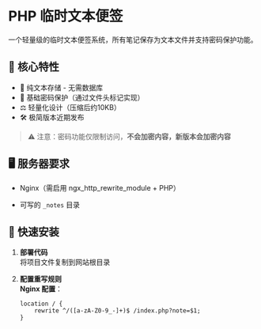 # PHP 临时文本便签

一个轻量级的临时文本便签系统，所有笔记保存为文本文件并支持密码保护功能。

## 📌 核心特性

- 📝 纯文本存储 - 无需数据库
- 🔐 基础密码保护（通过文件头标记实现）
- ⚖️ 轻量化设计（压缩后约10KB）
- 🛠️ 极简版本近期发布

> ⚠️ 注意：密码功能仅限制访问，**不会加密内容，新版本会加密内容**

## 🖥️ 服务器要求

- Nginx（需启用 ngx_http_rewrite_module + PHP）

- 可写的 `_notes` 目录

## 🚀 快速安装

1. **部署代码**  
   将项目文件复制到网站根目录

2. **配置重写规则**  
   **Nginx 配置**：
   ```nginx
   location / {
       rewrite ^/([a-zA-Z0-9_-]+)$ /index.php?note=$1;
   }